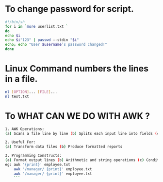 # To change password for script.
```sh
#!/bin/sh
for i in `more userlist.txt `
do
echo $i
echo $i"123" | passwd –-stdin "$i"
echo; echo "User $username’s password changed!"
done
```

# Linux Command  numbers the lines in a file.
```sh
nl [OPTION]... [FILE]...
nl test.txt
```

# To WHAT CAN WE DO WITH AWK ?
```sh
1. AWK Operations:
(a) Scans a file line by line (b) Splits each input line into fields (c) Compares input line/fields to pattern (d) Performs action(s) on matched lines

2. Useful For: 
(a) Transform data files (b) Produce formatted reports

3. Programming Constructs: 
(a) Format output lines (b) Arithmetic and string operations (c) Conditionals and loops
eg: awk '{print}' employee.txt
    awk '/manager/ {print}' employee.txt 
    awk '/manager/ {print}' employee.txt 
    ```
